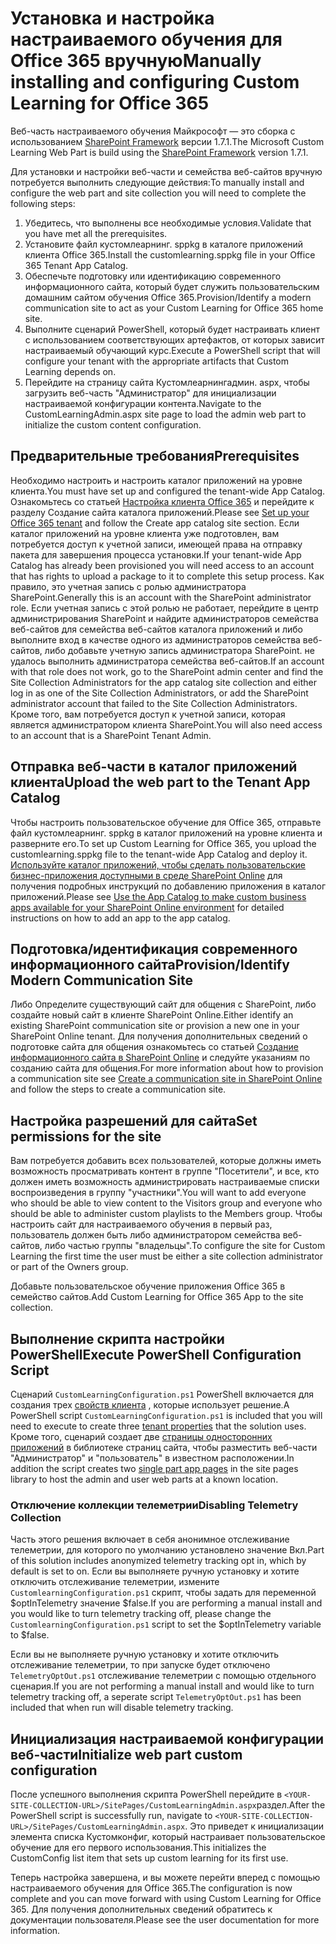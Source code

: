 # <a name="manually-installing-and-configuring-custom-learning-for-office-365"></a><span data-ttu-id="5634f-101">Установка и настройка настраиваемого обучения для Office 365 вручную</span><span class="sxs-lookup"><span data-stu-id="5634f-101">Manually installing and configuring Custom Learning for Office 365</span></span>

<span data-ttu-id="5634f-102">Веб-часть настраиваемого обучения Майкрософт — это сборка с использованием [SharePoint Framework](https://docs.microsoft.com/en-us/sharepoint/dev/spfx/sharepoint-framework-overview) версии 1.7.1.</span><span class="sxs-lookup"><span data-stu-id="5634f-102">The Microsoft Custom Learning Web Part is build using the [SharePoint Framework](https://docs.microsoft.com/en-us/sharepoint/dev/spfx/sharepoint-framework-overview) version 1.7.1.</span></span>

<span data-ttu-id="5634f-103">Для установки и настройки веб-части и семейства веб-сайтов вручную потребуется выполнить следующие действия:</span><span class="sxs-lookup"><span data-stu-id="5634f-103">To manually install and configure the web part and site collection you will need to complete the following steps:</span></span>

1. <span data-ttu-id="5634f-104">Убедитесь, что выполнены все необходимые условия.</span><span class="sxs-lookup"><span data-stu-id="5634f-104">Validate that you have met all the prerequisites.</span></span>
1. <span data-ttu-id="5634f-105">Установите файл кустомлеарнинг. sppkg в каталоге приложений клиента Office 365.</span><span class="sxs-lookup"><span data-stu-id="5634f-105">Install the customlearning.sppkg file in your Office 365 Tenant App Catalog.</span></span>
1. <span data-ttu-id="5634f-106">Обеспечьте подготовку или идентификацию современного информационного сайта, который будет служить пользовательским домашним сайтом обучения Office 365.</span><span class="sxs-lookup"><span data-stu-id="5634f-106">Provision/Identify a modern communication site to act as your Custom Learning for Office 365 home site.</span></span>
1. <span data-ttu-id="5634f-107">Выполните сценарий PowerShell, который будет настраивать клиент с использованием соответствующих артефактов, от которых зависит настраиваемый обучающий курс.</span><span class="sxs-lookup"><span data-stu-id="5634f-107">Execute a PowerShell script that will configure your tenant with the appropriate artifacts that Custom Learning depends on.</span></span>
1. <span data-ttu-id="5634f-108">Перейдите на страницу сайта Кустомлеарнингадмин. aspx, чтобы загрузить веб-часть "Администратор" для инициализации настраиваемой конфигурации контента.</span><span class="sxs-lookup"><span data-stu-id="5634f-108">Navigate to the CustomLearningAdmin.aspx site page to load the admin web part to initialize the custom content configuration.</span></span>

## <a name="prerequisites"></a><span data-ttu-id="5634f-109">Предварительные требования</span><span class="sxs-lookup"><span data-stu-id="5634f-109">Prerequisites</span></span>

<span data-ttu-id="5634f-110">Необходимо настроить и настроить каталог приложений на уровне клиента.</span><span class="sxs-lookup"><span data-stu-id="5634f-110">You must have set up and configured the tenant-wide App Catalog.</span></span> <span data-ttu-id="5634f-111">Ознакомьтесь со статьей [Настройка клиента Office 365](https://docs.microsoft.com/en-us/sharepoint/dev/spfx/set-up-your-developer-tenant#create-app-catalog-site) и перейдите к разделу Создание сайта каталога приложений.</span><span class="sxs-lookup"><span data-stu-id="5634f-111">Please see [Set up your Office 365 tenant](https://docs.microsoft.com/en-us/sharepoint/dev/spfx/set-up-your-developer-tenant#create-app-catalog-site) and follow the Create app catalog site section.</span></span> <span data-ttu-id="5634f-112">Если каталог приложений на уровне клиента уже подготовлен, вам потребуется доступ к учетной записи, имеющей права на отправку пакета для завершения процесса установки.</span><span class="sxs-lookup"><span data-stu-id="5634f-112">If your tenant-wide App Catalog has already been provisioned you will need access to an account that has rights to upload a package to it to complete this setup process.</span></span> <span data-ttu-id="5634f-113">Как правило, это учетная запись с ролью администратора SharePoint.</span><span class="sxs-lookup"><span data-stu-id="5634f-113">Generally this is an account with the SharePoint administrator role.</span></span> <span data-ttu-id="5634f-114">Если учетная запись с этой ролью не работает, перейдите в центр администрирования SharePoint и найдите администраторов семейства веб-сайтов для семейства веб-сайтов каталога приложений и либо выполните вход в качестве одного из администраторов семейства веб-сайтов, либо добавьте учетную запись администратора SharePoint. не удалось выполнить администратора семейства веб-сайтов.</span><span class="sxs-lookup"><span data-stu-id="5634f-114">If an account with that role does not work, go to the SharePoint admin center and find the Site Collection Administrators for the app catalog site collection and either log in as one of the Site Collection Administrators, or add the SharePoint administrator account that failed to the Site Collection Administrators.</span></span> <span data-ttu-id="5634f-115">Кроме того, вам потребуется доступ к учетной записи, которая является администратором клиента SharePoint.</span><span class="sxs-lookup"><span data-stu-id="5634f-115">You will also need access to an account that is a SharePoint Tenant Admin.</span></span>

## <a name="upload-the-web-part-to-the-tenant-app-catalog"></a><span data-ttu-id="5634f-116">Отправка веб-части в каталог приложений клиента</span><span class="sxs-lookup"><span data-stu-id="5634f-116">Upload the web part to the Tenant App Catalog</span></span>

<span data-ttu-id="5634f-117">Чтобы настроить пользовательское обучение для Office 365, отправьте файл кустомлеарнинг. sppkg в каталог приложений на уровне клиента и разверните его.</span><span class="sxs-lookup"><span data-stu-id="5634f-117">To set up Custom Learning for Office 365, you upload the customlearning.sppkg file to the tenant-wide App Catalog and deploy it.</span></span> <span data-ttu-id="5634f-118">[Используйте каталог приложений, чтобы сделать пользовательские бизнес-приложения доступными в среде SharePoint Online](https://docs.microsoft.com/en-us/sharepoint/use-app-catalog) для получения подробных инструкций по добавлению приложения в каталог приложений.</span><span class="sxs-lookup"><span data-stu-id="5634f-118">Please see [Use the App Catalog to make custom business apps available for your SharePoint Online environment](https://docs.microsoft.com/en-us/sharepoint/use-app-catalog) for detailed instructions on how to add an app to the app catalog.</span></span>

## <a name="provisionidentify-modern-communication-site"></a><span data-ttu-id="5634f-119">Подготовка/идентификация современного информационного сайта</span><span class="sxs-lookup"><span data-stu-id="5634f-119">Provision/Identify Modern Communication Site</span></span>

<span data-ttu-id="5634f-120">Либо Определите существующий сайт для общения с SharePoint, либо создайте новый сайт в клиенте SharePoint Online.</span><span class="sxs-lookup"><span data-stu-id="5634f-120">Either identify an existing SharePoint communication site or provision a new one in your SharePoint Online tenant.</span></span> <span data-ttu-id="5634f-121">Для получения дополнительных сведений о подготовке сайта для общения ознакомьтесь со статьей [Создание информационного сайта в SharePoint Online](https://support.office.com/en-us/article/create-a-communication-site-in-sharepoint-online-7fb44b20-a72f-4d2c-9173-fc8f59ba50eb) и следуйте указаниям по созданию сайта для общения.</span><span class="sxs-lookup"><span data-stu-id="5634f-121">For more information about how to provision a communication site see [Create a communication site in SharePoint Online](https://support.office.com/en-us/article/create-a-communication-site-in-sharepoint-online-7fb44b20-a72f-4d2c-9173-fc8f59ba50eb) and follow the steps to create a communication site.</span></span>

## <a name="set-permissions-for-the-site"></a><span data-ttu-id="5634f-122">Настройка разрешений для сайта</span><span class="sxs-lookup"><span data-stu-id="5634f-122">Set permissions for the site</span></span>

<span data-ttu-id="5634f-123">Вам потребуется добавить всех пользователей, которые должны иметь возможность просматривать контент в группе "Посетители", и все, кто должен иметь возможность администрировать настраиваемые списки воспроизведения в группу "участники".</span><span class="sxs-lookup"><span data-stu-id="5634f-123">You will want to add everyone who should be able to view content to the Visitors group and everyone who should be able to administer custom playlists to the Members group.</span></span> <span data-ttu-id="5634f-124">Чтобы настроить сайт для настраиваемого обучения в первый раз, пользователь должен быть либо администратором семейства веб-сайтов, либо частью группы "владельцы".</span><span class="sxs-lookup"><span data-stu-id="5634f-124">To configure the site for Custom Learning the first time the user must be either a site collection administrator or part of the Owners group.</span></span>

<span data-ttu-id="5634f-125">Добавьте пользовательское обучение приложения Office 365 в семейство сайтов.</span><span class="sxs-lookup"><span data-stu-id="5634f-125">Add Custom Learning for Office 365 App to the site collection.</span></span>

## <a name="execute-powershell-configuration-script"></a><span data-ttu-id="5634f-126">Выполнение скрипта настройки PowerShell</span><span class="sxs-lookup"><span data-stu-id="5634f-126">Execute PowerShell Configuration Script</span></span>

<span data-ttu-id="5634f-127">Сценарий `CustomLearningConfiguration.ps1` PowerShell включается для создания трех [свойств клиента](https://docs.microsoft.com/en-us/sharepoint/dev/spfx/tenant-properties) , которые использует решение.</span><span class="sxs-lookup"><span data-stu-id="5634f-127">A PowerShell script `CustomLearningConfiguration.ps1` is included that you will need to execute to create three [tenant properties](https://docs.microsoft.com/en-us/sharepoint/dev/spfx/tenant-properties) that the solution uses.</span></span> <span data-ttu-id="5634f-128">Кроме того, сценарий создает две [страницы односторонних приложений](https://docs.microsoft.com/en-us/sharepoint/dev/spfx/web-parts/single-part-app-pages) в библиотеке страниц сайта, чтобы разместить веб-части "Администратор" и "пользователь" в известном расположении.</span><span class="sxs-lookup"><span data-stu-id="5634f-128">In addition the script creates two [single part app pages](https://docs.microsoft.com/en-us/sharepoint/dev/spfx/web-parts/single-part-app-pages) in the site pages library to host the admin and user web parts at a known location.</span></span>

### <a name="disabling-telemetry-collection"></a><span data-ttu-id="5634f-129">Отключение коллекции телеметрии</span><span class="sxs-lookup"><span data-stu-id="5634f-129">Disabling Telemetry Collection</span></span>

<span data-ttu-id="5634f-130">Часть этого решения включает в себя анонимное отслеживание телеметрии, для которого по умолчанию установлено значение Вкл.</span><span class="sxs-lookup"><span data-stu-id="5634f-130">Part of this solution includes anonymized telemetry tracking opt in, which by default is set to on.</span></span> <span data-ttu-id="5634f-131">Если вы выполняете ручную установку и хотите отключить отслеживание телеметрии, измените `CustomlearningConfiguration.ps1` скрипт, чтобы задать для переменной $optInTelemetry значение $false.</span><span class="sxs-lookup"><span data-stu-id="5634f-131">If you are performing a manual install and you would like to turn telemetry tracking off, please change the `CustomlearningConfiguration.ps1` script to set the $optInTelemetry variable to $false.</span></span>

<span data-ttu-id="5634f-132">Если вы не выполняете ручную установку и хотите отключить отслеживание телеметрии, то при запуске будет отключено `TelemetryOptOut.ps1` отслеживание телеметрии с помощью отдельного сценария.</span><span class="sxs-lookup"><span data-stu-id="5634f-132">If you are not performing a manual install and would like to turn telemetry tracking off, a seperate script `TelemetryOptOut.ps1` has been included that when run will disable telemetry tracking.</span></span>

## <a name="initialize-web-part-custom-configuration"></a><span data-ttu-id="5634f-133">Инициализация настраиваемой конфигурации веб-части</span><span class="sxs-lookup"><span data-stu-id="5634f-133">Initialize web part custom configuration</span></span>

<span data-ttu-id="5634f-134">После успешного выполнения скрипта PowerShell перейдите в `<YOUR-SITE-COLLECTION-URL>/SitePages/CustomLearningAdmin.aspx`раздел.</span><span class="sxs-lookup"><span data-stu-id="5634f-134">After the PowerShell script is successfully run, navigate to `<YOUR-SITE-COLLECTION-URL>/SitePages/CustomLearningAdmin.aspx`.</span></span> <span data-ttu-id="5634f-135">Это приведет к инициализации элемента списка Кустомконфиг, который настраивает пользовательское обучение для его первого использования.</span><span class="sxs-lookup"><span data-stu-id="5634f-135">This initializes the CustomConfig list item that sets up custom learning for its first use.</span></span>

<span data-ttu-id="5634f-136">Теперь настройка завершена, и вы можете перейти вперед с помощью настраиваемого обучения для Office 365.</span><span class="sxs-lookup"><span data-stu-id="5634f-136">The configuration is now complete and you can move forward with using Custom Learning for Office 365.</span></span> <span data-ttu-id="5634f-137">Для получения дополнительных сведений обратитесь к документации пользователя.</span><span class="sxs-lookup"><span data-stu-id="5634f-137">Please see the user documentation for more information.</span></span>